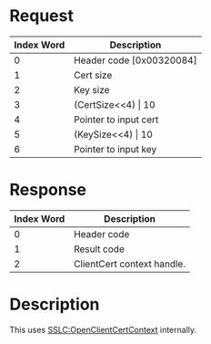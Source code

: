 # Request

| Index Word | Description                |
|------------|----------------------------|
| 0          | Header code \[0x00320084\] |
| 1          | Cert size                  |
| 2          | Key size                   |
| 3          | (CertSize\<\<4) \| 10      |
| 4          | Pointer to input cert      |
| 5          | (KeySize\<\<4) \| 10       |
| 6          | Pointer to input key       |

# Response

| Index Word | Description                |
|------------|----------------------------|
| 0          | Header code                |
| 1          | Result code                |
| 2          | ClientCert context handle. |

# Description

This uses
[SSLC:OpenClientCertContext](SSLC:OpenClientCertContext "wikilink")
internally.